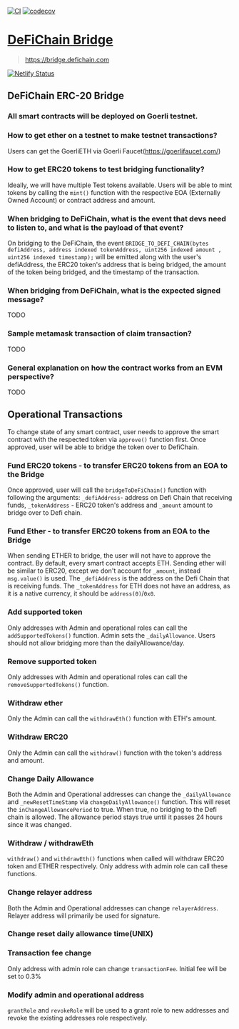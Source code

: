 [![CI](https://github.com/WavesHQ/bridge/actions/workflows/ci.yml/badge.svg)](https://github.com/WavesHQ/bridge/actions/workflows/ci.yml)
[![codecov](https://codecov.io/gh/WavesHQ/bridge/branch/main/graph/badge.svg?token=OXLL8IBZQV)](https://codecov.io/gh/WavesHQ/bridge)

# [DeFiChain Bridge](https://bridge.defichain.com)

> https://bridge.defichain.com

[![Netlify Status](https://api.netlify.com/api/v1/badges/4eaec04e-1416-4c65-843e-d7413fb81d2c/deploy-status)](https://app.netlify.com/sites/defichain-erc20-bridge/deploys)

## DeFiChain ERC-20 Bridge

### All smart contracts will be deployed on Goerli testnet.

### How to get ether on a testnet to make testnet transactions?

Users can get the GoerliETH via Goerli Faucet(https://goerlifaucet.com/)

### How to get ERC20 tokens to test bridging functionality?

Ideally, we will have multiple Test tokens available. Users will be able to mint tokens by calling the `mint()` function with the respective EOA (Externally Owned Account) or contract address and amount.

### When bridging to DeFiChain, what is the event that devs need to listen to, and what is the payload of that event?

On bridging to the DeFiChain, the event `BRIDGE_TO_DEFI_CHAIN(bytes defiAddress, address indexed tokenAddress, uint256 indexed amount , uint256 indexed timestamp);` will be emitted along with the user's defiAddress, the ERC20 token's address that is being bridged, the amount of the token being bridged, and the timestamp of the transaction.

### When bridging from DeFiChain, what is the expected signed message?

TODO

### Sample metamask transaction of claim transaction?

TODO

### General explanation on how the contract works from an EVM perspective?

TODO

## Operational Transactions

To change state of any smart contract, user needs to approve the smart contract with the respected token via `approve()` function first. Once approved, user will be able to bridge the token over to DefiChain.

### Fund ERC20 tokens - to transfer ERC20 tokens from an EOA to the Bridge

Once approved, user will call the `bridgeToDeFiChain()` function with following the arguments: `_defiAddress`- address on Defi Chain that receiving funds, `_tokenAddress` - ERC20 token's address and `_amount` amount to bridge over to Defi chain.

### Fund Ether - to transfer ERC20 tokens from an EOA to the Bridge

When sending ETHER to bridge, the user will not have to approve the contract. By default, every smart contract accepts ETH. Sending ether will be similar to ERC20, except we don't account for `_amount`, instead `msg.value()` is used. The `_defiAddress` is the address on the Defi Chain that is receiving funds. The `_tokenAddress` for ETH does not have an address, as it is a native currency, it should be `address(0)`/`0x0`.

### Add supported token

Only addresses with Admin and operational roles can call the `addSupportedTokens()` function. Admin sets the `_dailyAllowance`.
Users should not allow bridging more than the dailyAllowance/day.

### Remove supported token

Only addresses with Admin and operational roles can call the `removeSupportedTokens()` function.

### Withdraw ether

Only the Admin can call the `withdrawEth()` function with ETH's amount.

### Withdraw ERC20

Only the Admin can call the `withdraw()` function with the token's address and amount.

### Change Daily Allowance

Both the Admin and Operational addresses can change the `_dailyAllowance` and `_newResetTimeStamp` via `changeDailyAllowance()` function. This will reset the `inChangeAllowancePeriod` to true. When true, no bridging to the Defi chain is allowed. The allowance period stays true until it passes 24 hours since it was changed.

### Withdraw / withdrawEth

`withdraw()` and `withdrawEth()` functions when called will withdraw ERC20 token and ETHER respectively. Only address with admin role can call these functions.

### Change relayer address

Both the Admin and Operational addresses can change `relayerAddress`.
Relayer address will primarily be used for signature.

### Change reset daily allowance time(UNIX)

### Transaction fee change

Only address with admin role can change `transactionFee`. Initial fee will be set to 0.3%

### Modify admin and operational address

`grantRole` and `revokeRole` will be used to a grant role to new addresses and revoke the existing addresses role respectively.
